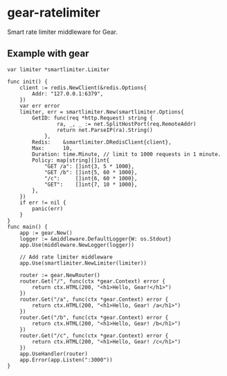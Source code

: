 # gear-ratelimiter
Smart rate limiter middleware for Gear.


## Example with gear
    var limiter *smartlimiter.Limiter

    func init() {
        client := redis.NewClient(&redis.Options{
            Addr: "127.0.0.1:6379",
        })
        var err error
        limiter, err = smartlimiter.New(smartlimiter.Options{
            GetID: func(req *http.Request) string {
                    ra, _, _ := net.SplitHostPort(req.RemoteAddr)
                    return net.ParseIP(ra).String()
                },
            Redis:    &smartlimiter.DRedisClient{client},
            Max:      10,
            Duration: time.Minute, // limit to 1000 requests in 1 minute.
            Policy: map[string][]int{
                "GET /a": []int{3, 5 * 1000},
                "GET /b": []int{5, 60 * 1000},
                "/c":     []int{6, 60 * 1000},
                "GET":    []int{7, 10 * 1000},
            },
        })
        if err != nil {
            panic(err)
        }
    }
    func main() {
        app := gear.New()
        logger := &middleware.DefaultLogger{W: os.Stdout}
        app.Use(middleware.NewLogger(logger))

        // Add rate limiter middleware
        app.Use(smartlimiter.NewLimiter(limiter))

        router := gear.NewRouter()
        router.Get("/", func(ctx *gear.Context) error {
            return ctx.HTML(200, "<h1>Hello, Gear!</h1>")
        })
        router.Get("/a", func(ctx *gear.Context) error {
            return ctx.HTML(200, "<h1>Hello, Gear! /a</h1>")
        })
        router.Get("/b", func(ctx *gear.Context) error {
            return ctx.HTML(200, "<h1>Hello, Gear! /b</h1>")
        })
        router.Get("/c", func(ctx *gear.Context) error {
            return ctx.HTML(200, "<h1>Hello, Gear! /c</h1>")
        })
        app.UseHandler(router)
        app.Error(app.Listen(":3000"))
    }
